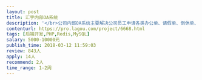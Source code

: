 ```yaml
---                
layout: post       
title: 汇宇内部OA系统           
description: '</br>公司内部OA系统主要解决公司员工申请各类办公单、请假单、倒休单、病假单、办公用品、采购申请单等功能，员工上下级审批流程等。</br>'     
contenturl: https://pro.lagou.com/project/6668.html      
tags: [后端开发,PHP,Redis,MySQL]            
salary: 5000-10000元          
publish_time: 2018-03-12 11:59:03         
review: 843人                   
apply: 14人                   
recommend: 2人                   
time_range: 1-2周              
---                 
```

